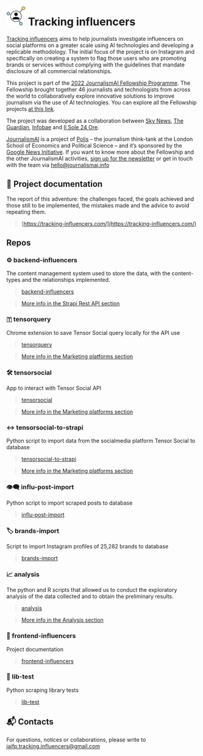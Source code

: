 # ![LOGO](https://github.com/jaifp-tracking-influencers/assets/raw/main/img/logo-50x50.png) Tracking influencers

[Tracking influencers](https://tracking-influencers.com/) aims to help journalists investigate influencers on social platforms on a greater scale using AI technologies and developing a replicable methodology. The initial focus of the project is on Instagram and specifically on creating a system to flag those users who are promoting brands or services without complying with the guidelines that mandate disclosure of all commercial relationships.

This project is part of the [2022 JournalismAI Fellowship Programme](https://www.lse.ac.uk/media-and-communications/polis/JournalismAI/Fellowship-Programme). The Fellowship brought together 46 journalists and technologists from across the world to collaboratively explore innovative solutions to improve journalism via the use of AI technologies. You can explore all the Fellowship projects [at this link](https://www.lse.ac.uk/media-and-communications/polis/JournalismAI/Fellowship-Programme).

The project was developed as a collaboration between [Sky News](https://news.sky.com/), [The Guardian](https://www.theguardian.com/international), [Infobae](https://www.infobae.com/) and [Il Sole 24 Ore](https://www.ilsole24ore.com/).

[JournalismAI](https://www.lse.ac.uk/media-and-communications/polis/JournalismAI) is a project of [Polis](https://www.lse.ac.uk/media-and-communications/polis) – the journalism think-tank at the London School of Economics and Political Science – and it’s sponsored by the [Google News Initiative](https://newsinitiative.withgoogle.com/). If you want to know more about the Fellowship and the other JournalismAI activities, [sign up for the newsletter](https://mailchi.mp/lse.ac.uk/journalismai) or get in touch with the team via hello@journalismai.info

## 📃 Project documentation

The report of this adventure: the challenges faced, the goals achieved and those still to be implemented, the mistakes made and the advice to avoid repeating them.

> [https://tracking-influencers.com/](https://tracking-influencers.com/)

## Repos

### ⚙️ backend-influencers

The content management system used to store the data, with the content-types and the relationships implemented.

> [backend-influencers](backend-influencers)

> [More info in the Strapi Rest API section](https://tracking-influencers.com/docs/gathering-data#strapi-rest-api)

### 🇹 tensorquery

Chrome extension to save Tensor Social query locally for the API use

> [tensorquery](tensorquery)

> [More info in the Marketing platforms section](https://tracking-influencers.com/docs/platform-and-accounts-selection#social-media-marketing-platforms)

### 🛠️ tensorsocial

App to interact with Tensor Social API

> [tensorsocial](tensorsocial)

> [More info in the Marketing platforms section](https://tracking-influencers.com/docs/platform-and-accounts-selection#social-media-marketing-platforms)

### ↔️ tensorsocial-to-strapi

Python script to import data from the socialmedia platform Tensor Social to database

> [tensorsocial-to-strapi](tensorsocial-to-strapi)

> [More info in the Marketing platforms section](https://tracking-influencers.com/docs/platform-and-accounts-selection#social-media-marketing-platforms)

### 👁️‍🗨️ influ-post-import

Python script to import scraped posts to database

> [influ-post-import](influ-post-import)

### 🏷️ brands-import

Script to import Instagram profiles of 25,282 brands to database

> [brands-import](brands-import)

### 📈 analysis

The python and R scripts that allowed us to conduct the exploratory analysis of the data collected and to obtain the preliminary results.

> [analysis](analysis)

> [More info in the Analysis section](https://tracking-influencers.com/docs/analysis)

### 📸 frontend-influencers

Project documentation

> [frontend-influencers](frontend-influencers)

### 🔎 lib-test

Python scraping library tests

> [lib-test](lib-test)

## 📬 Contacts

For questions, notices or collaborations, please write to
[jaifp.tracking.influencers@gmail.com](mailto:jaifp.tracking.influencers@gmail.com)
